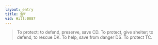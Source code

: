 ```yaml
---
layout: entry
title: སྐྱོབ་
vid: Hill:0087
---
```

> To protect; to defend, preserve, save CD. To protect, give shelter; to defend, to rescue DK. To help, save from danger DS. To protect TC.
